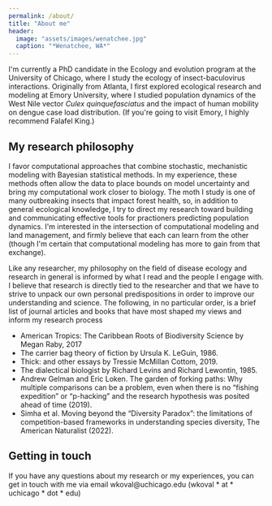 ```yaml
---
permalink: /about/
title: "About me"
header:
  image: "assets/images/wenatchee.jpg"
  caption: "*Wenatchee, WA*"
---
```


I'm currently a PhD candidate in the Ecology and evolution program at the University of Chicago, where I study the ecology of insect-baculovirus interactions. Originally from Atlanta, I first explored ecological research and modeling at Emory University, where I studied population dynamics of the West Nile vector *Culex quinquefasciatus* and the impact of human mobility on dengue case load distribution. (If you're going to visit Emory, I highly recommend Falafel King.)

<div>
  <h2>My research philosophy</h2>
  <p> I favor computational approaches that combine stochastic, mechanistic modeling with Bayesian statistical methods. In my experience, these methods often allow the data to place bounds on model uncertainty and bring my computational work closer to biology. The moth I study is one of many outbreaking insects that impact forest health, so, in addition to general ecological knowledge, I try to direct my research toward building and communicating effective tools for practioners predicting population dynamics. I'm interested in the intersection of computational modeling and land management, and firmly believe that each can learn from the other (though I'm certain that computational modeling has more to gain from that exchange). </p> 
  
  <p>Like any researcher, my philosophy on the field of disease ecology and research in general is informed by what I read and the people I engage with. I believe that research is directly tied to the researcher and that we have to strive to unpack our own personal predispositions in order to improve our understanding and science. The following, in no particular order, is a brief list of journal articles and books that have most shaped my views and inform my research process</p>
    <ul>
      <li>American Tropics: The Caribbean Roots of Biodiversity Science by Megan Raby, 2017</li>
      <li>The carrier bag theory of fiction by Ursula K. LeGuin, 1986. </li>      
      <li> Thick: and other essays by Tressie McMillan Cottom, 2019. </li>      
      <li>The dialectical biologist by Richard Levins and Richard Lewontin, 1985. </li>      
      <li> Andrew Gelman and Eric Loken. The garden of forking paths: Why multiple comparisons can be a problem, even when there is no “fishing expedition” or “p-hacking” and the research hypothesis was posited ahead of time (2019). </li>
      <li>Simha et al. Moving beyond the “Diversity Paradox”: the limitations of competition-based frameworks in understanding species diversity, The American Naturalist (2022). </li>
  </ul>
 </div> 
 <div>
  <h2>Getting in touch</h2>
<p>If you have any questions about my research or my experiences, you can get in touch with me via email wkoval@uchicago.edu (wkoval * at * uchicago * dot * edu) </p>
</div>

